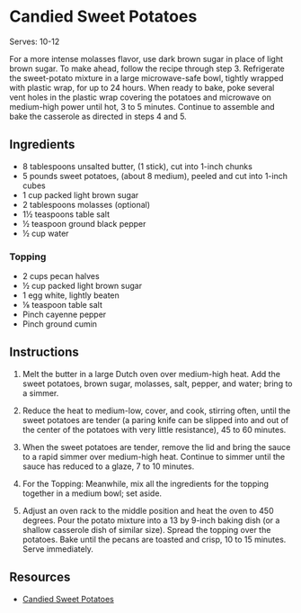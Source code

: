 # Candied Sweet Potatoes

Serves: 10-12

For a more intense molasses flavor, use dark brown sugar in place of light brown sugar. To make ahead, follow the recipe through step 3. Refrigerate the sweet-potato mixture in a large microwave-safe bowl, tightly wrapped with plastic wrap, for up to 24 hours. When ready to bake, poke several vent holes in the plastic wrap covering the potatoes and microwave on medium-high power until hot, 3 to 5 minutes. Continue to assemble and bake the casserole as directed in steps 4 and 5.

## Ingredients

* 8 tablespoons unsalted butter, (1 stick), cut into 1-inch chunks
* 5 pounds sweet potatoes, (about 8 medium), peeled and cut into 1-inch cubes
* 1 cup packed light brown sugar
* 2 tablespoons molasses (optional)
* 1½ teaspoons table salt
* ½ teaspoon ground black pepper
* ½ cup water

### Topping

* 2 cups pecan halves
* ½ cup packed light brown sugar
* 1 egg white, lightly beaten
* ⅛ teaspoon table salt
* Pinch cayenne pepper
* Pinch ground cumin

## Instructions

1. Melt the butter in a large Dutch oven over medium-high heat. Add the sweet potatoes, brown sugar, molasses, salt, pepper, and water; bring to a simmer.

2. Reduce the heat to medium-low, cover, and cook, stirring often, until the sweet potatoes are tender (a paring knife can be slipped into and out of the center of the potatoes with very little resistance), 45 to 60 minutes.

3. When the sweet potatoes are tender, remove the lid and bring the sauce to a rapid simmer over medium-high heat. Continue to simmer until the sauce has reduced to a glaze, 7 to 10 minutes.

4. For the Topping: Meanwhile, mix all the ingredients for the topping together in a medium bowl; set aside.

5. Adjust an oven rack to the middle position and heat the oven to 450 degrees. Pour the potato mixture into a 13 by 9-inch baking dish (or a shallow casserole dish of similar size). Spread the topping over the potatoes. Bake until the pecans are toasted and crisp, 10 to 15 minutes. Serve immediately.

## Resources

* [Candied Sweet Potatoes](https://www.americastestkitchen.com/recipes/2304-candied-sweet-potato-casserole)
